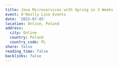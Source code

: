 ```yaml
---
title: Java Microservices with Spring in 3 Weeks
event: O'Reilly Live Events
date: '2022-07-05'
location: Online, Poland
address:
  city: Online
  country: Poland
  country_code: PL
share: false
reading_time: false
backlinks: false
---
```

